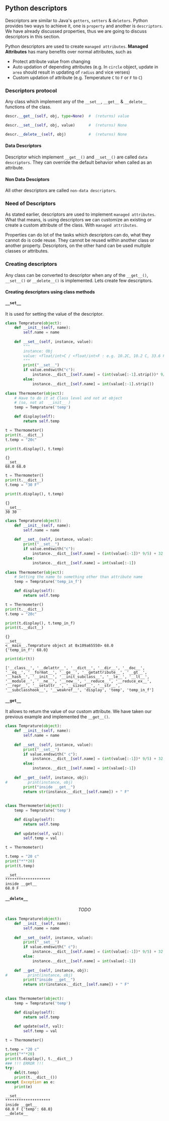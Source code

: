 
## Python descriptors

Descriptors are similar to Java's `getters`, `setters` & `deletors`. Python provides two ways to achieve it, one is `property` and another is `descriptors`. We have already discussed properties, thus we are going to discuss descriptors in this section.

Python descriptors are used to create `managed attributes`. **Managed Attributes** has many benefits over normal attributes, such as

- Protect attribute value from changing
- Auto updation of depending attributes (e.g. In `circle` object, update in `area` should result in updating of `radius` and vice verses) 
- Custom updation of attribute (e.g. Temperature `C` to `F` or `F` to `C`)

### Descriptors protocol

Any class which implement any of the `__set__`, `__get__` & `__delete__` functions of the class. 

```python
descr.__get__(self, obj, type=None)  #  (returns) value

descr.__set__(self, obj, value)      #  (returns) None

descr.__delete__(self, obj)          #  (returns) None
```

#### Data Descriptors

Descriptor which implement `__get__()` and `__set__()` are called `data descriptors`. They can override the default behavior when called as an attribute. 

#### Non Data Desciptors 

All other descriptors are called `non-data descriptors`. 

### Need of Descriptors

As stated earlier, descriptors are used to implement `managed attributes`. What that means, is using descriptors we can customize an existing or create a custom attribute of the class. With `managed attributes`.

Properties can do lot of the tasks which descriptors can do, what they cannot do is code reuse. They cannot be reused within another class or another property. Descriptors, on the other hand can be used multiple classes or attributes. 

### Creating descriptors

Any class can be converted to descriptor when any of the `__get__()`, `__set__()` or `__delete__()` is implemented. Lets create few descriptors.

#### Creating descriptors using class methods

#### `__set__`

It is used for setting the value of the descriptor. 


```python
class Temprature(object):
    def __init__(self, name):
        self.name = name
        
    def __set__(self, instance, value):
        """
        instance: Obj
        value: <float/int>C / <float/int>F : e.g. 10.2C, 10.2 C, 33.6 F
        """
        print("__set__")
        if value.endswith("c"):
            instance.__dict__[self.name] = (int(value[:-1].strip())* 9/5) + 32
        else:
            instance.__dict__[self.name] = int(value[:-1].strip())
        
class Thermometer(object):
    # Have to do it at Class level and not at object 
    # (so, not at  __init__ )
    temp = Temprature('temp')

    def display(self):
        return self.temp
```


```python
t = Thermometer()
print(t.__dict__)
t.temp = "20c"

print(t.display(), t.temp)
```

    {}
    __set__
    68.0 68.0



```python
t = Thermometer()
print(t.__dict__)
t.temp = "30 F"

print(t.display(), t.temp)
```

    {}
    __set__
    30 30



```python
class Temprature(object):
    def __init__(self, name):
        self.name = name
        
    def __set__(self, instance, value):
        print("__set__")
        if value.endswith("c"):
            instance.__dict__[self.name] = (int(value[:-1])* 9/5) + 32
        else:
            instance.__dict__[self.name] = int(value[:-1])
        
class Thermometer(object):
    # Setting the name to something other than attribute name
    temp = Temprature('temp_in_f')

    def display(self):
        return self.temp

t = Thermometer()
print(t.__dict__)
t.temp = "20c"

print(t.display(), t.temp_in_f)
print(t.__dict__)
```

    {}
    __set__
    <__main__.Temprature object at 0x109a65550> 68.0
    {'temp_in_f': 68.0}



```python
print(dir(t))
```

    ['__class__', '__delattr__', '__dict__', '__dir__', '__doc__', '__eq__', '__format__', '__ge__', '__getattribute__', '__gt__', '__hash__', '__init__', '__init_subclass__', '__le__', '__lt__', '__module__', '__ne__', '__new__', '__reduce__', '__reduce_ex__', '__repr__', '__setattr__', '__sizeof__', '__str__', '__subclasshook__', '__weakref__', 'display', 'temp', 'temp_in_f']


#### `__get__`

It allows to return the value of our custom attribute. We have taken our previous example and implemented the `__get__()`.


```python
class Temprature(object):
    def __init__(self, name):
        self.name = name
        
    def __set__(self, instance, value):
        print("__set__")
        if value.endswith(" c"):
            instance.__dict__[self.name] = (int(value[:-1])* 9/5) + 32
        else:
            instance.__dict__[self.name] = int(value[:-1])
        
    def __get__(self, instance, obj):
#         print(instance, obj)
        print("inside __get__")
        return str(instance.__dict__[self.name]) + " F"
    
    
class Thermometer(object):
    temp = Temprature('temp')

    def display(self):
        return self.temp
    
    def update(self, val):
        self.temp = val
```


```python
t = Thermometer()

t.temp = "20 c"
print("*"*20)
print(t.temp)
```

    __set__
    ********************
    inside __get__
    68.0 F


#### `__delete__`

$$TODO$$


```python
class Temprature(object):
    def __init__(self, name):
        self.name = name
        
    def __set__(self, instance, value):
        print("__set__")
        if value.endswith(" c"):
            instance.__dict__[self.name] = (int(value[:-1])* 9/5) + 32
        else:
            instance.__dict__[self.name] = int(value[:-1])
        
    def __get__(self, instance, obj):
#         print(instance, obj)
        print("inside __get__")
        return str(instance.__dict__[self.name]) + " F"
    
    
class Thermometer(object):
    temp = Temprature('temp')

    def display(self):
        return self.temp
    
    def update(self, val):
        self.temp = val
```


```python
t = Thermometer()

t.temp = "20 c"
print("*"*20)
print(t.display(), t.__dict__)
### !!! ERROR !!!
try:
    del(t.temp)
    print(t.__dict__())
except Exception as e:
    print(e)
```

    __set__
    ********************
    inside __get__
    68.0 F {'temp': 68.0}
    __delete__

